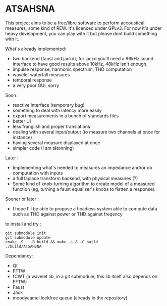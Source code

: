 # ATSAHSNA

This project aims to be a free/libre software to perform accoustical measures, some kind of REW.
It's licenced under GPLv3. For now it's under heavy development, you can play with it but please dont build something with it.

What's already implemented:
- two backend (faust and jackd), for jackd you'll need a 96kHz sound interface to have good results above 10kHz, 48kHz isn't enough.
- impulse response, harmonic spectrum, THD computation
- wavelet waterfall measures
- temporal response
- a very poor GUI, sorry

Soon :
- reactive interface (temporary bug)
- something to deal with latency more easily
- export measurements in a bunch of standards files
- better UI
- less franglish and proper translations
- dealing with several input/output (to measure two channels at once for instance)
- having several measure displayed at once
- simpler code (I am tâtonning)

Later :
- Implementing what's needed to measures an impedance and/or do computation with inputs
- a full laplace transform backend, with physical measures (?)
- Some kind of knob-turning algorithm to create model of a measured function (eg, turning a faust equalizer's knobs to flatten a response).

Sooner or later :
- I hope I'll be able to propose a headless system able to compute data such as THD against power or THD against freqency


to install and try :
```
git submodule init
git submodule update
cmake -S . -B build && make -j 8 -C build
./build/ATSAHSNA 
```

Dependancy:
* Qt
* FFTW
* fCWT (a wavelet lib, in a git submodule, this lib itself also depends on FFTW)
* Faust
* Jack
* moodycamel lockfree queue (already in the repository)
